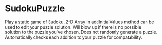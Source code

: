 # SudokuPuzzle
Play a static game of Sudoku.
2-D Array in addInitialValues method can be used to edit your puzzle solution.
Will blow up if there is no possible solution to the puzzle you've chosen.
Does not randomly generate a puzzle.
Automatically checks each addition to your puzzle for compatability.
